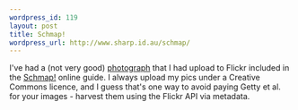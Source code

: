 ```yaml
--- 
wordpress_id: 119
layout: post
title: Schmap!
wordpress_url: http://www.sharp.id.au/schmap/
---
```

I've had a (not very good) <a href="http://www.schmap.com/photos/p=41003010N00/c=SC5001586">photograph</a> that I had upload to Flickr included in the <a href="http://www.schmap.com/">Schmap!</a> online guide. I always upload my pics under a Creative Commons licence, and I guess that's one way to avoid paying Getty et al. for your images - harvest them using the Flickr API via metadata.
